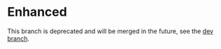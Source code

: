 # Enhanced

This branch is deprecated and will be merged in the future, see the [dev branch](https://github.com/sharedwonder/Enhanced/tree/dev).
